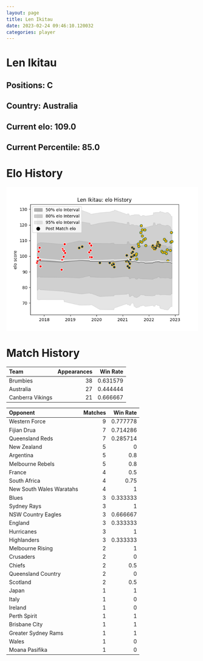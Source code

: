 ```yaml
---  
layout: page  
title: Len Ikitau  
date: 2023-02-24 09:46:10.120032  
categories: player  
---
```

# Len Ikitau

## Positions: C

## Country: Australia

## Current elo: 109.0

## Current Percentile: 85.0

# Elo History


![elo history](history_LenIkitau.png)
# Match History


| Team             |   Appearances |   Win Rate |
|:-----------------|--------------:|-----------:|
| Brumbies         |            38 |   0.631579 |
| Australia        |            27 |   0.444444 |
| Canberra Vikings |            21 |   0.666667 |

| Opponent                 |   Matches |   Win Rate |
|:-------------------------|----------:|-----------:|
| Western Force            |         9 |   0.777778 |
| Fijian Drua              |         7 |   0.714286 |
| Queensland Reds          |         7 |   0.285714 |
| New Zealand              |         5 |   0        |
| Argentina                |         5 |   0.8      |
| Melbourne Rebels         |         5 |   0.8      |
| France                   |         4 |   0.5      |
| South Africa             |         4 |   0.75     |
| New South Wales Waratahs |         4 |   1        |
| Blues                    |         3 |   0.333333 |
| Sydney Rays              |         3 |   1        |
| NSW Country Eagles       |         3 |   0.666667 |
| England                  |         3 |   0.333333 |
| Hurricanes               |         3 |   1        |
| Highlanders              |         3 |   0.333333 |
| Melbourne Rising         |         2 |   1        |
| Crusaders                |         2 |   0        |
| Chiefs                   |         2 |   0.5      |
| Queensland Country       |         2 |   0        |
| Scotland                 |         2 |   0.5      |
| Japan                    |         1 |   1        |
| Italy                    |         1 |   0        |
| Ireland                  |         1 |   0        |
| Perth Spirit             |         1 |   1        |
| Brisbane City            |         1 |   1        |
| Greater Sydney Rams      |         1 |   1        |
| Wales                    |         1 |   0        |
| Moana Pasifika           |         1 |   0        |